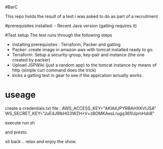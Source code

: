 #BarC

This repo holds the result of a test i was asked to do as part of a recruitment 

#prerequisites
installed: 
	- Recent Java version (gatling requires it)

#Test setup
The test runs through the following steps
- installing prerequisites : Terraform, Packer and gatling
- Packer: create image in amazon aws with tomcat installed ready to go. 
- Terraform: Setup a security-group, key-pair and instance (the one created by packer)
- Upload JSPWiki (just a random app) to the tomcat instance by means of http (simple curl command does the trick)
- kicks a gatling test in gear to see if the applcation actually works . 

# useage
create a credentials.txt file : 
	AWS_ACCESS_KEY="AKIAIIJPYRBAHXKVIJSA"
	WS_SECRET_KEY="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"

execute run.sh

and presto. 

sit back .. relax and enjoy the show. 



